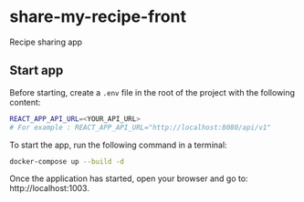 # share-my-recipe-front
Recipe sharing app

## Start app

Before starting, create a `.env` file in the root of the project with the following content:

```bash
REACT_APP_API_URL=<YOUR_API_URL>
# For example : REACT_APP_API_URL="http://localhost:8080/api/v1"
```

To start the app, run the following command in a terminal:
```bash
docker-compose up --build -d
```

Once the application has started, open your browser and go to: http://localhost:1003.